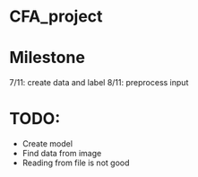 # CFA_project


# Milestone
7/11: create data and label
8/11: preprocess input



# TODO:
* Create model
* Find data from image
* Reading from file is not good
